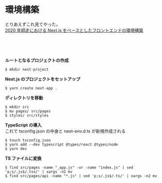 # 環境構築

とりあえずこれ見てやった。<br>
[2020 年師走における Next.js をベースとしたフロントエンドの環境構築](https://zenn.dev/higa/articles/d7bf3460dafb1734ef43)

<br>
<br>
<br>

**ルートとなるプロジェクトの作成**<br>

```
$ mkdir next-project
```

**Next.js のプロジェクトをセットアップ**<br>

```
$ yarn create next-app .
```

**ディレクトリを移動**

```
$ mkdir src
$ mv pages/ src/pages
$ styles/ src/styles
```

**TypeScript の導入**<br>
これで tsconfig.json の中身と next-env.d.ts が新規作成される

```
$ touch tsconfig.json
$ yarn add --dev typescript @types/react @types/node
$ yarn dev
```

**TS ファイルに変換**<br>

```
$ find src/pages -name "_app.js" -or -name "index.js" | sed 'p;s/.js$/.tsx/' | xargs -n2 mv
$ find src/pages/api -name "*.js" | sed 'p;s/.js$/.ts/' | xargs -n2 mv
```
